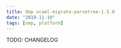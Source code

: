 ```yaml
---
title: Omp ocaml-migrate-parsetree-1.5.0
date: "2019-11-19"
tags: [omp, platform]
---
```


TODO: CHANGELOG
